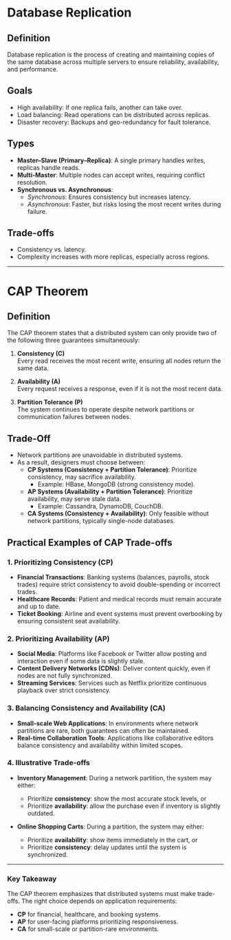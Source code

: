 # Database Replication

## Definition
Database replication is the process of creating and maintaining copies of the same database across multiple servers to ensure reliability, availability, and performance.

## Goals
- High availability: If one replica fails, another can take over.
- Load balancing: Read operations can be distributed across replicas.
- Disaster recovery: Backups and geo-redundancy for fault tolerance.

## Types
- **Master–Slave (Primary–Replica)**: A single primary handles writes, replicas handle reads.
- **Multi-Master**: Multiple nodes can accept writes, requiring conflict resolution.
- **Synchronous vs. Asynchronous**:
  - *Synchronous*: Ensures consistency but increases latency.
  - *Asynchronous*: Faster, but risks losing the most recent writes during failure.

## Trade-offs
- Consistency vs. latency.
- Complexity increases with more replicas, especially across regions.

---

# CAP Theorem

## Definition
The CAP theorem states that a distributed system can only provide two of the following three guarantees simultaneously:

1. **Consistency (C)**  
   Every read receives the most recent write, ensuring all nodes return the same data.

2. **Availability (A)**  
   Every request receives a response, even if it is not the most recent data.

3. **Partition Tolerance (P)**  
   The system continues to operate despite network partitions or communication failures between nodes.

## Trade-Off
- Network partitions are unavoidable in distributed systems.
- As a result, designers must choose between:
  - **CP Systems (Consistency + Partition Tolerance)**: Prioritize consistency, may sacrifice availability.  
    - Example: HBase, MongoDB (strong consistency mode).
  - **AP Systems (Availability + Partition Tolerance)**: Prioritize availability, may serve stale data.  
    - Example: Cassandra, DynamoDB, CouchDB.
  - **CA Systems (Consistency + Availability)**: Only feasible without network partitions, typically single-node databases.

## Practical Examples of CAP Trade-offs

### 1. Prioritizing Consistency (CP)
- **Financial Transactions**: Banking systems (balances, payrolls, stock trades) require strict consistency to avoid double-spending or incorrect trades.  
- **Healthcare Records**: Patient and medical records must remain accurate and up to date.  
- **Ticket Booking**: Airline and event systems must prevent overbooking by ensuring consistent seat availability.  

### 2. Prioritizing Availability (AP)
- **Social Media**: Platforms like Facebook or Twitter allow posting and interaction even if some data is slightly stale.  
- **Content Delivery Networks (CDNs)**: Deliver content quickly, even if nodes are not fully synchronized.  
- **Streaming Services**: Services such as Netflix prioritize continuous playback over strict consistency.  

### 3. Balancing Consistency and Availability (CA)
- **Small-scale Web Applications**: In environments where network partitions are rare, both guarantees can often be maintained.  
- **Real-time Collaboration Tools**: Applications like collaborative editors balance consistency and availability within limited scopes.  

### 4. Illustrative Trade-offs
- **Inventory Management**: During a network partition, the system may either:
  - Prioritize **consistency**: show the most accurate stock levels, or  
  - Prioritize **availability**: allow the purchase even if inventory is slightly outdated.  

- **Online Shopping Carts**: During a partition, the system may either:
  - Prioritize **availability**: show items immediately in the cart, or  
  - Prioritize **consistency**: delay updates until the system is synchronized.  

---

### Key Takeaway
The CAP theorem emphasizes that distributed systems must make trade-offs. The right choice depends on application requirements:
- **CP** for financial, healthcare, and booking systems.  
- **AP** for user-facing platforms prioritizing responsiveness.  
- **CA** for small-scale or partition-rare environments.  
